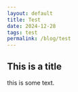 ```yaml
---
layout: default
title: Test
date: 2024-12-28
tags: test
permalink: /blog/test
---
```



## This is a title 

this is some text.